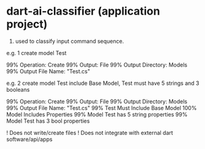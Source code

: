﻿# dart-ai-classifier (application project)
1. used to classify input command sequence.

e.g. 1 create model Test  

99% Operation: Create
99% Output: File
99% Output Directory: Models
99% Output File Name: "Test.cs"

e.g. 2 create model Test include Base Model, Test must have 5 strings and 3 booleans

99% Operation: Create
99% Output: File
99% Output Directory: Models
99% Output File Name: "Test.cs"
99% Test Must Include Base Model 
100% Model Includes Properties 
99% Model Test has 5 string properties
99% Model Test has 3 bool properties

! Does not write/create files
! Does not integrate with external dart software/api/apps

